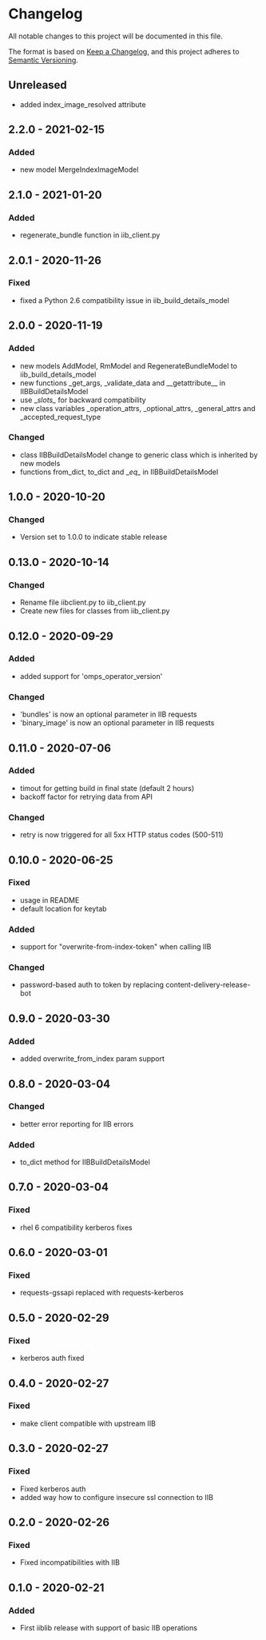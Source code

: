 # Changelog

All notable changes to this project will be documented in this file.

The format is based on [Keep a Changelog](https://keepachangelog.com/en/1.0.0/),
and this project adheres to [Semantic Versioning](https://semver.org/spec/v2.0.0.html).

## Unreleased

- added index_image_resolved attribute

## 2.2.0 - 2021-02-15

### Added
 - new model MergeIndexImageModel

## 2.1.0 - 2021-01-20

### Added
 - regenerate_bundle function in iib_client.py

## 2.0.1 - 2020-11-26

### Fixed

 - fixed a Python 2.6 compatibility issue in iib_build_details_model

## 2.0.0 - 2020-11-19

### Added
 - new models AddModel, RmModel and RegenerateBundleModel to iib_build_details_model
 - new functions _get_args, _validate_data and \_\_getattribute\_\_ in IIBBuildDetailsModel
 - use \__slots\__ for backward compatibility
 - new class variables _operation_attrs, _optional_attrs, _general_attrs and
 _accepted_request_type

### Changed
 - class IIBBuildDetailsModel change to generic class which is inherited by new models
 - functions from\_dict, to\_dict and \__eq\__ in IIBBuildDetailsModel


## 1.0.0 - 2020-10-20

### Changed
 - Version set to 1.0.0 to indicate stable release

## 0.13.0 - 2020-10-14

### Changed
 - Rename file iibclient.py to iib_client.py
 - Create new files for classes from iib_client.py

## 0.12.0 - 2020-09-29

### Added

 - added support for 'omps_operator_version'
  
### Changed

 - 'bundles' is now an optional parameter in IIB requests
 - 'binary_image' is now an optional parameter in IIB requests

## 0.11.0 - 2020-07-06

### Added

 - timout for getting build in final state (default 2 hours)
 - backoff factor for retrying data from API 
  
### Changed

 - retry is now triggered for all 5xx HTTP status codes (500-511)

## 0.10.0 - 2020-06-25

### Fixed

- usage in README
- default location for keytab

### Added

- support for "overwrite-from-index-token" when calling IIB

### Changed

- password-based auth to token by replacing content-delivery-release-bot

## 0.9.0 - 2020-03-30

### Added

- added overwrite_from_index param support

## 0.8.0 - 2020-03-04

### Changed

- better error reporting for IIB errors

### Added

- to_dict method for IIBBuildDetailsModel

## 0.7.0 - 2020-03-04

### Fixed

- rhel 6 compatibility kerberos fixes

## 0.6.0 - 2020-03-01

### Fixed

- requests-gssapi replaced with requests-kerberos

## 0.5.0 - 2020-02-29

### Fixed

- kerberos auth fixed

## 0.4.0 - 2020-02-27

### Fixed

- make client compatible with upstream IIB

## 0.3.0 - 2020-02-27

### Fixed

- Fixed kerberos auth
- added way how to configure insecure ssl connection to IIB

## 0.2.0 - 2020-02-26

### Fixed

- Fixed incompatibilities with IIB

## 0.1.0 - 2020-02-21

### Added
- First iiblib release with support of basic IIB operations
